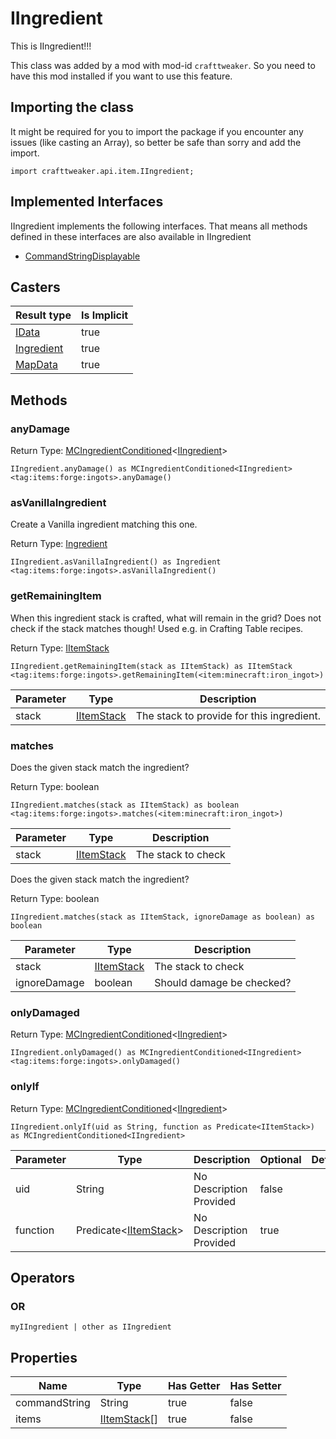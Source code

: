 # IIngredient

This is IIngredient!!!

This class was added by a mod with mod-id `crafttweaker`. So you need to have this mod installed if you want to use this feature.

## Importing the class

It might be required for you to import the package if you encounter any issues (like casting an Array), so better be safe than sorry and add the import.
```zenscript
import crafttweaker.api.item.IIngredient;
```


## Implemented Interfaces
IIngredient implements the following interfaces. That means all methods defined in these interfaces are also available in IIngredient

- [CommandStringDisplayable](/vanilla/api/brackets/CommandStringDisplayable)
## Casters

| Result type | Is Implicit |
|-------------|-------------|
| [IData](/vanilla/api/data/IData) | true |
| [Ingredient](/vanilla/api/item/Ingredient) | true |
| [MapData](/vanilla/api/data/MapData) | true |

## Methods

### anyDamage

Return Type: [MCIngredientConditioned](/vanilla/api/items/MCIngredientConditioned)&lt;[IIngredient](/vanilla/api/items/IIngredient)&gt;

```zenscript
IIngredient.anyDamage() as MCIngredientConditioned<IIngredient>
<tag:items:forge:ingots>.anyDamage()
```
### asVanillaIngredient

Create a Vanilla ingredient matching this one.

Return Type: [Ingredient](/vanilla/api/item/Ingredient)

```zenscript
IIngredient.asVanillaIngredient() as Ingredient
<tag:items:forge:ingots>.asVanillaIngredient()
```
### getRemainingItem

When this ingredient stack is crafted, what will remain in the grid?
 Does not check if the stack matches though!
 Used e.g. in Crafting Table recipes.

Return Type: [IItemStack](/vanilla/api/items/IItemStack)

```zenscript
IIngredient.getRemainingItem(stack as IItemStack) as IItemStack
<tag:items:forge:ingots>.getRemainingItem(<item:minecraft:iron_ingot>)
```
| Parameter | Type | Description |
|-----------|------|-------------|
| stack | [IItemStack](/vanilla/api/items/IItemStack) | The stack to provide for this ingredient. |
### matches

Does the given stack match the ingredient?

Return Type: boolean

```zenscript
IIngredient.matches(stack as IItemStack) as boolean
<tag:items:forge:ingots>.matches(<item:minecraft:iron_ingot>)
```
| Parameter | Type | Description |
|-----------|------|-------------|
| stack | [IItemStack](/vanilla/api/items/IItemStack) | The stack to check |
Does the given stack match the ingredient?

Return Type: boolean

```zenscript
IIngredient.matches(stack as IItemStack, ignoreDamage as boolean) as boolean
```
| Parameter | Type | Description |
|-----------|------|-------------|
| stack | [IItemStack](/vanilla/api/items/IItemStack) | The stack to check |
| ignoreDamage | boolean | Should damage be checked? |
### onlyDamaged

Return Type: [MCIngredientConditioned](/vanilla/api/items/MCIngredientConditioned)&lt;[IIngredient](/vanilla/api/items/IIngredient)&gt;

```zenscript
IIngredient.onlyDamaged() as MCIngredientConditioned<IIngredient>
<tag:items:forge:ingots>.onlyDamaged()
```
### onlyIf

Return Type: [MCIngredientConditioned](/vanilla/api/items/MCIngredientConditioned)&lt;[IIngredient](/vanilla/api/items/IIngredient)&gt;

```zenscript
IIngredient.onlyIf(uid as String, function as Predicate<IItemStack>) as MCIngredientConditioned<IIngredient>
```
| Parameter | Type | Description | Optional | DefaultValue |
|-----------|------|-------------|----------|--------------|
| uid | String | No Description Provided | false |  |
| function | Predicate&lt;[IItemStack](/vanilla/api/items/IItemStack)&gt; | No Description Provided | true |  |
## Operators

### OR

```zenscript
myIIngredient | other as IIngredient
```



## Properties

| Name | Type | Has Getter | Has Setter |
|------|------|------------|------------|
| commandString | String | true | false |
| items | [IItemStack](/vanilla/api/items/IItemStack)[] | true | false |

